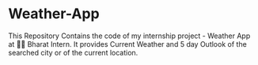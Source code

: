 # Weather-App
 This Repository Contains the code of my internship project - Weather App at 👩‍💻 Bharat Intern. It provides Current Weather and 5 day Outlook of the searched city or of the current location.
